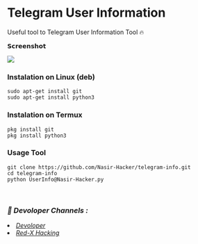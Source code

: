 # Telegram User Information
Useful tool to Telegram User Information Tool 🔥 

𝗦𝗰𝗿𝗲𝗲𝗻𝘀𝗵𝗼𝘁

<img src="https://raw.githubusercontent.com/Nasir-Hacker/telegram-info/refs/heads/main/IMG_20250225_144029.jpg"/>

### Instalation on Linux (deb)
```
sudo apt-get install git
sudo apt-get install python3
```

### Instalation on Termux
```
pkg install git
pkg install python3
```

### Usage Tool
```
git clone https://github.com/Nasir-Hacker/telegram-info.git
cd telegram-info
python UserInfo@Nasir-Hacker.py
```
<br>
<h3><b><i>🤠 Devoloper Channels :</i></b></h3>
<li> <i><a href="https://t.me/Trustedhacker78">Devoloper</a></i></li>
<li>  <i><a href="https://t.me/Trustedhacker079">Red-X Hacking</a></i></li>
